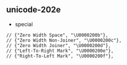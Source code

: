 <!-- 
title: Special Unicode
from: coding
create: 2018-10-09
tags: ios,coding
-->

## unicode-202e

- special
```
// {"Zero Width Space", "\U0000200b"},
// {"Zero Width Non-Joiner", "\U0000200c"},
// {"Zero Width Joiner", "\U0000200d"},
// {"Left-To-Right Mark", "\U0000200e"},
// {"Right-To-Left Mark", "\U0000200f"},
```